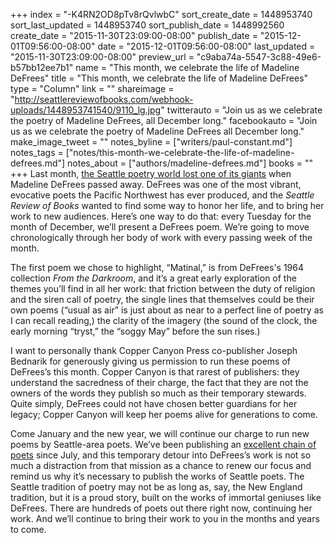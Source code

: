 +++
index = "-K4RN2OD8pTv8rQvlwbC"
sort_create_date = 1448953740
sort_last_updated = 1448953740
sort_publish_date = 1448992560
create_date = "2015-11-30T23:09:00-08:00"
publish_date = "2015-12-01T09:56:00-08:00"
date = "2015-12-01T09:56:00-08:00"
last_updated = "2015-11-30T23:09:00-08:00"
preview_url = "c9aba74a-5547-3c88-49e6-b57bb12ee7b1"
name = "This month, we celebrate the life of Madeline DeFrees"
title = "This month, we celebrate the life of Madeline DeFrees"
type = "Column"
link = ""
shareimage = "http://seattlereviewofbooks.com/webhook-uploads/1448953741540/9110_lg.jpg"
twitterauto = "Join us as we celebrate the poetry of Madeline DeFrees, all December long."
facebookauto = "Join us as we celebrate the poetry of Madeline DeFrees all December long."
make_image_tweet = ""
notes_byline = ["writers/paul-constant.md"]
notes_tags = ["notes/this-month-we-celebrate-the-life-of-madeline-defrees.md"]
notes_about = ["authors/madeline-defrees.md"]
books = ""
+++
Last month, [the Seattle poetry world lost one of its giants](http://seattlereviewofbooks.com/notes/2015/11/13/madeline-defrees-1919-2015/) when Madeline DeFrees passed away. DeFrees was one of the most vibrant, evocative poets the Pacific Northwest has ever produced, and the *Seattle Review of Books* wanted to find some way to honor her life, and to bring her work to new audiences. Here’s one way to do that: every Tuesday for the month of December, we’ll present a DeFrees poem. We’re going to move chronologically through her body of work with every passing week of the month. 

The first poem we chose to highlight, “Matinal,” is from DeFrees's 1964 collection *From the Darkroom*, and it’s a great early exploration of the themes you’ll find in all her work: that friction between the duty of religion and the siren call of poetry, the single lines that themselves could be their own poems (“usual as air” is just about as near to a perfect line of poetry as I can recall reading,) the clarity of the imagery (the sound of the clock, the early morning “tryst,” the “soggy May” before the sun rises.)

I want to personally thank Copper Canyon Press co-publisher Joseph Bednarik for generously giving us permission to run these poems of DeFrees’s this month. Copper Canyon is that rarest of publishers: they understand the sacredness of their charge, the fact that they are not the owners of the words they publish so much as their temporary stewards. Quite simply, DeFrees could not have chosen better guardians for her legacy; Copper Canyon will keep her poems alive for generations to come.

Come January and the new year, we will continue our charge to run new poems by Seattle-area poets. We’ve been publishing an [excellent chain of poets](http://seattlereviewofbooks.com/find/) since July, and this temporary detour into DeFrees’s work is not so much a distraction from that mission as a chance to renew our focus and remind us why it’s necessary to publish the works of Seattle poets. The Seattle tradition of poetry may not be as long as, say, the New England tradition, but it is a proud story, built on the works of immortal geniuses like DeFrees. There are hundreds of poets out there right now, continuing her work. And we’ll continue to bring their work to you in the months and years to come.
